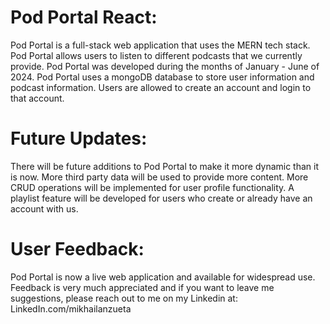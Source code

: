 # Pod Portal React:
Pod Portal is a full-stack web application that uses the MERN tech stack. 
Pod Portal allows users to listen to different podcasts that we currently provide.
Pod Portal was developed during the months of January - June  of 2024.
Pod Portal uses a mongoDB database to store user information and podcast information.
Users are allowed to create an account and login to that account.

# Future Updates:
There will be future additions to Pod Portal to make it more dynamic than it is now.
More third party data will be used to provide more content.
More CRUD operations will be implemented for user profile functionality.
A playlist feature will be developed for users who create or already have an account with us.

# User Feedback:
Pod Portal is now a live web application and available for widespread use.
Feedback is very much appreciated and if you want to leave me suggestions, please reach out to me on my Linkedin at: LinkedIn.com/mikhailanzueta